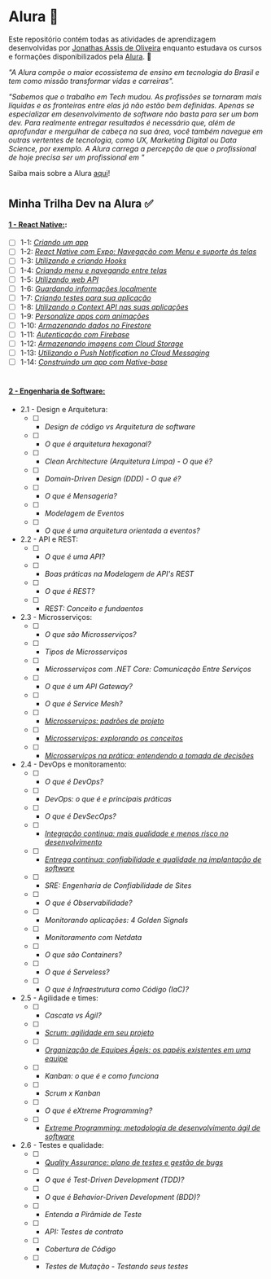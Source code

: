 # Alura :blue_heart:

Este repositório contém todas as atividades de aprendizagem desenvolvidas por [Jonathas Assis de Oliveira](https://www.linkedin.com/in/jonn-oliveira/) enquanto estudava os cursos e formações disponibilizados pela [Alura](https://www.alura.com.br/). :rocket:

_"A Alura compõe o maior ecossistema de ensino em tecnologia do Brasil e tem como missão transformar vidas e carreiras"._

_"Sabemos que o trabalho em Tech mudou. As profissões se tornaram mais líquidas e as fronteiras entre elas já não estão bem definidas. Apenas se especializar em desenvolvimento de software não basta para ser um bom dev. Para realmente entregar resultados é necessário que, além de aprofundar e mergulhar de cabeça na sua área, você também navegue em outras vertentes de tecnologia, como UX, Marketing Digital ou Data Science, por exemplo. A Alura carrega a percepção de que o profissional de hoje precisa ser um profissional em <T>"_

Saiba mais sobre a Alura [aqui](https://www.alura.com.br/sobre)!

#

## Minha Trilha Dev na Alura :white_check_mark:


#### [1 - React Native:](https://www.alura.com.br/cursos-online-mobile/react-native):
  
- [ ] 1-1: _[Criando um app](https://www.alura.com.br/curso-online-react-native-comecando-zero)_
- [ ] 1-2: _[React Native com Expo: Navegação com Menu e suporte às telas](https://www.alura.com.br/curso-online-react-native-expo-navegacao-menu-suporte-telas)_
- [ ] 1-3: _[Utilizando e criando Hooks](https://www.alura.com.br/curso-online-react-native-utilizando-criando-hooks)_
- [ ] 1-4: _[Criando menu e navegando entre telas](https://www.alura.com.br/curso-online-react-native-criando-menu-navegando-telas)_
- [ ] 1-5: _[Utilizando web API](https://www.alura.com.br/curso-online-react-native-utilizando-web-api)_
- [ ] 1-6: _[Guardando informações localmente](https://www.alura.com.br/curso-online-react-native-informacoes-localmente)_
- [ ] 1-7: _[Criando testes para sua aplicação](https://www.alura.com.br/curso-online-react-native-criando-testes-aplicacao)_
- [ ] 1-8: _[Utilizando o Context API nas suas aplicações](https://www.alura.com.br/curso-online-react-native-context-api-aplicacoes)_
- [ ] 1-9: _[Personalize apps com animações](https://www.alura.com.br/curso-online-react-native-personalize-apps-animacoes)_
- [ ] 1-10: _[Armazenando dados no Firestore](https://www.alura.com.br/curso-online-react-native-armazenando-dados-firestore)_
- [ ] 1-11: _[Autenticação com Firebase](https://www.alura.com.br/curso-online-react-native-autenticacao-firebase)_
- [ ] 1-12: _[Armazenando imagens com Cloud Storage](https://www.alura.com.br/curso-online-react-native-armazenamento-imagens-cloud-storage)_
- [ ] 1-13: _[Utilizando o Push Notification no Cloud Messaging](https://www.alura.com.br/curso-online-react-native-push-notification-cloud-messaging)_
- [ ] 1-14: _[Construindo um app com Native-base](https://www.alura.com.br/curso-online-react-native-typescript-app-consultas-medicas)_

#
  
#### [2 - Engenharia de Software:](https://www.alura.com.br/formacao-engenharia-software)
- 2.1 - Design e Arquitetura:
  * [ ] - _Design de código vs Arquitetura de software_
  * [ ] - _O que é arquitetura hexagonal?_
  * [ ] - _Clean Architecture (Arquitetura Limpa) - O que é?_
  * [ ] - _Domain-Driven Design (DDD) - O que é?_
  * [ ] - _O que é Mensageria?_
  * [ ] - _Modelagem de Eventos_
  * [ ] - _O que é uma arquitetura orientada a eventos?_
- 2.2 - API e REST:
  * [ ] - _O que é uma API?_
  * [ ] - _Boas práticas na Modelagem de API's REST_
  * [ ] - _O que é REST?_
  * [ ] - _REST: Conceito e fundaentos_
- 2.3 - Microsserviços:
  * [ ] - _O que são Microsserviços?_
  * [ ] - _Tipos de Microsserviços_
  * [ ] - _Microsserviços com .NET Core: Comunicação Entre Serviços_
  * [ ] - _O que é um API Gateway?_
  * [ ] - _O que é Service Mesh?_
  * [ ] - [_Microsserviços: padrões de projeto_](https://www.alura.com.br/curso-online-microsservicos-padroes-projeto)
  * [ ] - [_Microsserviços: explorando os conceitos_](https://www.alura.com.br/curso-online-fundamentos-microsservicos-aprofundando-conceitos)
  * [ ] - [_Microsserviços na prática: entendendo a tomada de decisões_](https://www.alura.com.br/curso-online-Microsservicos-pratica-tomada-decisoes)
- 2.4 - DevOps e monitoramento:
  * [ ] - _O que é DevOps?_
  * [ ] - _DevOps: o que é e principais práticas_
  * [ ] - _O que é DevSecOps?_
  * [ ] - [_Integração continua: mais qualidade e menos risco no desenvolvimento_](https://www.alura.com.br/curso-online-desenvolvimento-software-integracao-continua)
  * [ ] - [_Entrega contínua: confiabilidade e qualidade na implantação de software_](https://www.alura.com.br/curso-online-entrega-continua-confiabilidade-qualidade)
  * [ ] - _SRE: Engenharia de Confiabilidade de Sites_
  * [ ] - _O que é Observabilidade?_
  * [ ] - _Monitorando aplicações: 4 Golden Signals_
  * [ ] - _Monitoramento com Netdata_
  * [ ] - _O que são Containers?_
  * [ ] - _O que é Serveless?_
  * [ ] - _O que é Infraestrutura como Código (IaC)?_
- 2.5 - Agilidade e times:
  * [ ] - _Cascata vs Ágil?_
  * [ ] - [_Scrum: agilidade em seu projeto_](https://www.alura.com.br/curso-online-agile-scrum)
  * [ ] - [_Organização de Equipes Ágeis: os papéis existentes em uma equipe_](https://www.alura.com.br/curso-online-organizando-equipes-ageis)
  * [ ] - _Kanban: o que é e como funciona_
  * [ ] - _Scrum x Kanban_
  * [ ] - _O que é eXtreme Programming?_
  * [ ] - [_Extreme Programming: metodologia de desenvolvimento ágil de software_](https://www.alura.com.br/curso-online-xp-extreme-programming)
- 2.6 - Testes e qualidade:
  * [ ] - [_Quality Assurance: plano de testes e gestão de bugs_](https://www.alura.com.br/curso-online-quality-assurance-plano-testes-gestao-bugs)
  * [ ] - _O que é Test-Driven Development (TDD)?_
  * [ ] - _O que é Behavior-Driven Development (BDD)?_
  * [ ] - _Entenda a Pirâmide de Teste_
  * [ ] - _API: Testes de contrato_
  * [ ] - _Cobertura de Código_
  * [ ] - _Testes de Mutação - Testando seus testes_








  

















